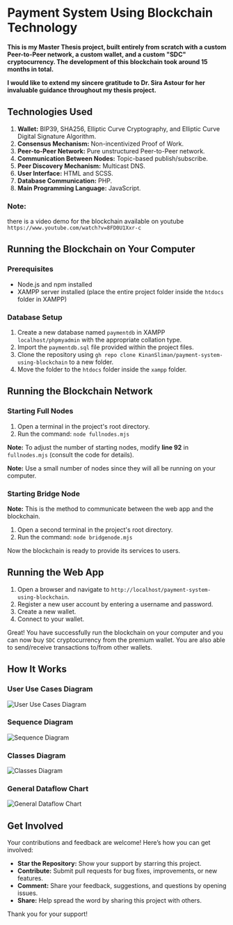 # Payment System Using Blockchain Technology

**This is my Master Thesis project, built entirely from scratch with a custom Peer-to-Peer network, a custom wallet, and a custom "SDC" cryptocurrency. The development of this blockchain took around 15 months in total.**

**I would like to extend my sincere gratitude to Dr. Sira Astour for her invaluable guidance throughout my thesis project.** 

## Technologies Used

1. **Wallet:** BIP39, SHA256, Elliptic Curve Cryptography, and Elliptic Curve Digital Signature Algorithm.
2. **Consensus Mechanism:** Non-incentivized Proof of Work.
3. **Peer-to-Peer Network:** Pure unstructured Peer-to-Peer network.
4. **Communication Between Nodes:** Topic-based publish/subscribe.
5. **Peer Discovery Mechanism:** Multicast DNS.
6. **User Interface:** HTML and SCSS.
7. **Database Communication:** PHP.
8. **Main Programming Language:** JavaScript.

### Note:
 there is a video demo for the blockchain available on youtube `https://www.youtube.com/watch?v=8FD0U1Xxr-c`

## Running the Blockchain on Your Computer

### Prerequisites

- Node.js and npm installed
- XAMPP server installed (place the entire project folder inside the `htdocs` folder in XAMPP)

### Database Setup

1. Create a new database named `paymentdb` in XAMPP `localhost/phpmyadmin` with the appropriate collation type.
2. Import the `paymentdb.sql` file provided within the project files.
3. Clone the repository using `gh repo clone KinanSliman/payment-system-using-blockchain` to a new folder.
4. Move the folder to the `htdocs` folder inside the `xampp` folder.

## Running the Blockchain Network

### Starting Full Nodes

1. Open a terminal in the project's root directory.
2. Run the command: `node fullnodes.mjs`

**Note:** To adjust the number of starting nodes, modify **line 92** in `fullnodes.mjs` (consult the code for details).

**Note:** Use a small number of nodes since they will all be running on your computer.

### Starting Bridge Node

**Note:** This is the method to communicate between the web app and the blockchain.

1. Open a second terminal in the project's root directory.
2. Run the command: `node bridgenode.mjs`

Now the blockchain is ready to provide its services to users.

## Running the Web App

1. Open a browser and navigate to `http://localhost/payment-system-using-blockchain`.
2. Register a new user account by entering a username and password.
3. Create a new wallet.
4. Connect to your wallet.

Great! You have successfully run the blockchain on your computer and you can now buy `SDC` cryptocurrency from the premium wallet. You are also able to send/receive transactions to/from other wallets.

## How It Works

### User Use Cases Diagram
![User Use Cases Diagram](./images/use-cases-diagram.png)

### Sequence Diagram
![Sequence Diagram](./images/sequence-diagram.png)

### Classes Diagram
![Classes Diagram](./images/classes-diagram.jpg)

### General Dataflow Chart
![General Dataflow Chart](./images/general-dataflow-chart.png)

## Get Involved

Your contributions and feedback are welcome! Here’s how you can get involved:

- **Star the Repository:** Show your support by starring this project.
- **Contribute:** Submit pull requests for bug fixes, improvements, or new features.
- **Comment:** Share your feedback, suggestions, and questions by opening issues.
- **Share:** Help spread the word by sharing this project with others.

Thank you for your support!
